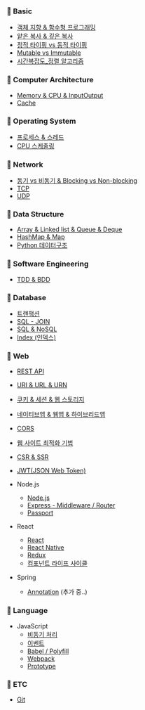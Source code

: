 ### 📌 Basic

- [객체 지향 & 함수형 프로그래밍](https://github.com/ahnsoheee/TIL/blob/master/Basic/%EA%B0%9D%EC%B2%B4%EC%A7%80%ED%96%A5_%ED%95%A8%EC%88%98%ED%98%95.md)
- [얕은 복사 & 깊은 복사](https://github.com/ahnsoheee/TIL/blob/master/Basic/copy.md)
- [정적 타이핑 vs 동적 타이핑](https://github.com/ahnsoheee/TIL/blob/master/Basic/%EC%A0%95%EC%A0%81%ED%83%80%EC%9D%B4%ED%95%91_%EB%8F%99%EC%A0%81%ED%83%80%EC%9D%B4%ED%95%91.md)
- [Mutable vs Immutable](https://github.com/ahnsoheee/TIL/blob/master/Basic/mutable_immutable.md)
- [시간복잡도_정렬 알고리즘](https://github.com/ahnsoheee/TIL/blob/master/Basic/%EC%8B%9C%EA%B0%84%EB%B3%B5%EC%9E%A1%EB%8F%84.md)


### 📌 Computer Architecture
- [Memory & CPU & InputOutput](https://github.com/ahnsoheee/Developer-technologies/blob/master/Computer%20architecture/Memory_CPU_Input_Output.md)  
- [Cache](https://github.com/ahnsoheee/TIL/blob/master/Computer%20architecture/Cache.md)



### 📌 Operating System
- [프로세스 & 스레드](https://github.com/ahnsoheee/TIL/blob/master/Operating%20System/%ED%94%84%EB%A1%9C%EC%84%B8%EC%8A%A4_%EC%8A%A4%EB%A0%88%EB%93%9C.md)
- [CPU 스케줄링](https://github.com/ahnsoheee/TIL/blob/master/Operating%20System/CPU_%EC%8A%A4%EC%BC%80%EC%A4%84%EB%A7%81.md)

### 📌 Network
- [동기 vs 비동기 & Blocking vs Non-blocking](https://github.com/ahnsoheee/TIL/blob/master/Network/%EB%8F%99%EA%B8%B0_%EB%B9%84%EB%8F%99%EA%B8%B0_block_nonblock.md)
- [TCP](https://github.com/ahnsoheee/TIL/blob/master/Network/TCP.md)
- [UDP](https://github.com/ahnsoheee/TIL/blob/master/Network/UDP.md)

### 📌 Data Structure
- [Array & Linked list & Queue & Deque](https://github.com/ahnsoheee/Developer-technologies/blob/master/Data%20structure/Array_Linked%20List_Queue_Deque.md)
- [HashMap & Map](https://github.com/ahnsoheee/TIL/blob/master/Data%20structure/HashMap_Map.md)  
- [Python 데이터구조](https://github.com/ahnsoheee/TIL/blob/master/Data%20structure/Python_Data_structure.md)

### 📌 Software Engineering
- [TDD & BDD](https://github.com/ahnsoheee/TIL/blob/master/Software%20Engineering/TDD_BDD.md)


### 📌 Database
- [트랜잭션](https://github.com/ahnsoheee/TIL/blob/master/Database/%ED%8A%B8%EB%9E%9C%EC%9E%AD%EC%85%98.md)
- [SQL - JOIN](https://github.com/ahnsoheee/TIL/blob/master/Database/SQL_JOIN.md)
- [SQL & NoSQL](https://github.com/ahnsoheee/TIL/blob/master/Database/SQL_NoSQL.md)
- [Index (인덱스)](https://github.com/ahnsoheee/TIL/blob/master/Database/%EC%9D%B8%EB%8D%B1%EC%8A%A4.md)

### 📌 Web
- [REST API](https://github.com/ahnsoheee/TIL/blob/master/Web/RestAPI.md)
- [URI & URL & URN](https://github.com/ahnsoheee/TIL/blob/master/Web/URI_URL_URN.md)
- [쿠키 & 세션 & 웹 스토리지](https://github.com/ahnsoheee/TIL/blob/master/Web/%EC%BF%A0%ED%82%A4_%EC%84%B8%EC%85%98_%EC%9B%B9%EC%8A%A4%ED%86%A0%EB%A6%AC%EC%A7%80.md)
- [네이티브앱 & 웹앱 & 하이브리드앱](https://github.com/ahnsoheee/TIL/blob/master/Web/%EB%84%A4%EC%9D%B4%ED%8B%B0%EB%B8%8C%EC%95%B1_%EC%9B%B9%EC%95%B1_%ED%95%98%EC%9D%B4%EB%B8%8C%EB%A6%AC%EB%93%9C%EC%95%B1.md)
- [CORS](https://github.com/ahnsoheee/TIL/blob/master/Web/CORS.md)
- [웹 사이트 최적화 기법](https://github.com/ahnsoheee/TIL/blob/master/Web/%EC%9B%B9%EC%82%AC%EC%9D%B4%ED%8A%B8%EC%B5%9C%EC%A0%81%ED%99%94%EA%B8%B0%EB%B2%95.md)
- [CSR & SSR](https://github.com/ahnsoheee/TIL/blob/master/Web/CSR_SSR.md)
- [JWT(JSON Web Token)](https://github.com/ahnsoheee/TIL/blob/master/Web/JWT.md)

- Node.js  
    - [Node.js](https://github.com/ahnsoheee/TIL/blob/master/Web/Node.js/Node.js.md)
    - [Express - Middleware / Router](https://github.com/ahnsoheee/TIL/blob/master/Web/Node.js/Express_MiddleWare_Routing.md)  
    - [Passport](https://github.com/ahnsoheee/TIL/blob/master/Web/Node.js/Passport.md)

- React
    - [React](https://github.com/ahnsoheee/TIL/blob/master/Web/React/React.md)
    - [React Native](https://github.com/ahnsoheee/TIL/blob/master/Web/React/React_Native.md)
    - [Redux](https://github.com/ahnsoheee/TIL/blob/master/Web/React/Redux.md)
    - [컴포넌트 라이프 사이클](https://github.com/ahnsoheee/TIL/blob/master/Web/React/ReactComponentLifecycle.md)

- Spring
    - [Annotation](https://github.com/ahnsoheee/TIL/blob/master/Web/Spring/Annotation.md) (추가 중..)

### 📌 Language
- JavaScript
    - [비동기 처리](https://github.com/ahnsoheee/TIL/blob/master/Language/JavaScript/%EB%B9%84%EB%8F%99%EA%B8%B0%EC%B2%98%EB%A6%AC.md)
    - [이벤트](https://github.com/ahnsoheee/TIL/blob/master/Language/JavaScript/%EC%9D%B4%EB%B2%A4%ED%8A%B8.md)
    - [Babel / Polyfill](https://github.com/ahnsoheee/TIL/blob/master/Language/JavaScript/Babel_Polyfill.md)
    - [Webpack](https://github.com/ahnsoheee/TIL/blob/master/Language/JavaScript/Webpack.md)
    - [Prototype](https://github.com/ahnsoheee/TIL/blob/master/Language/JavaScript/Prototype.md)
### 📌 ETC
- [Git](https://github.com/ahnsoheee/TIL/blob/master/ETC/Git.md)